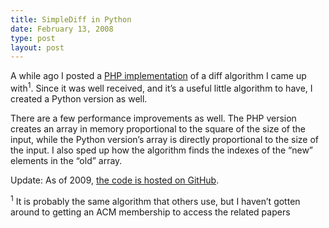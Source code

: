 ```yaml
---
title: SimpleDiff in Python
date: February 13, 2008
type: post
layout: post
---
```

A while ago I posted a <a href="http://www.paulbutler.org/archives/a-simple-diff-algorithm-in-php/">PHP implementation</a> of a diff algorithm I came up with<sup>1</sup>. Since it was well received, and it’s a useful little algorithm to have, I created a Python version as well.

There are a few performance improvements as well. The PHP version creates an array in memory proportional to the square of the size of the input, while the Python version’s array is directly proportional to the size of the input. I also sped up how the algorithm finds the indexes of the “new” elements in the “old” array.

Update: As of 2009, [the code is hosted on GitHub](https://github.com/paulgb/simplediff).

<sup>1</sup> It is probably the same algorithm that others use, but I haven’t gotten around to getting an ACM membership to access the related papers
